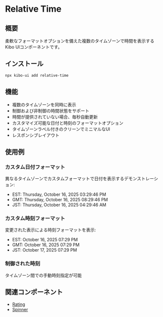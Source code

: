 # Relative Time

## 概要
柔軟なフォーマットオプションを備えた複数のタイムゾーンで時間を表示するKibo UIコンポーネントです。

## インストール
```bash
npx kibo-ui add relative-time
```

## 機能
- 複数のタイムゾーンを同時に表示
- 制御および非制御の時間状態をサポート
- 時間が提供されていない場合、毎秒自動更新
- カスタマイズ可能な日付と時刻のフォーマットオプション
- タイムゾーンラベル付きのクリーンでミニマルなUI
- レスポンシブレイアウト

## 使用例

### カスタム日付フォーマット
異なるタイムゾーンでカスタムフォーマットで日付を表示するデモンストレーション:
- EST: Thursday, October 16, 2025 03:29:46 PM
- GMT: Thursday, October 16, 2025 08:29:46 PM
- JST: Thursday, October 16, 2025 04:29:46 AM

### カスタム時刻フォーマット
変更された表示による時刻フォーマットを表示:
- EST: October 16, 2025 07:29 PM
- GMT: October 16, 2025 07:29 PM
- JST: October 17, 2025 07:29 PM

### 制御された時刻
タイムゾーン間での手動時刻指定が可能

## 関連コンポーネント
- [Rating](/components/rating)
- [Spinner](/components/spinner)
